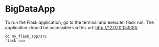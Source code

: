 # BigDataApp

To run the Flask application, go to the termnal and execute:  flask run. The application should be accessible     via this url: http://127.0.0.1:5000/.
```
cd my_flask_app/src
flask run
```
